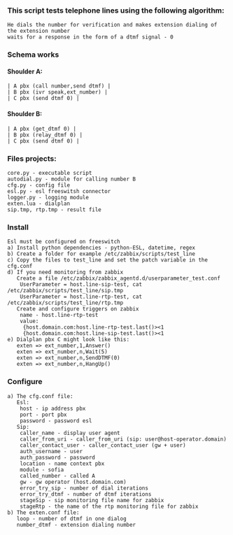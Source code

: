 ### <b>This script tests telephone lines using the following algorithm:</b>
    He dials the number for verification and makes extension dialing of the extension number
    waits for a response in the form of a dtmf signal - 0
### <b>Schema works</b>
#### <b>Shoulder A:</b>
    | A pbx (call number,send dtmf) |
    | B pbx (ivr speak,ext_number) |
    | C pbx (send dtmf 0) |
#### <b>Shoulder B:</b>
    | A pbx (get_dtmf 0) |
    | B pbx (relay_dtmf 0) |
    | C pbx (send dtmf 0) |
### <b>Files projects:</b>
    core.py - executable script
    autodial.py - module for calling number B
    cfg.py - config file
    esl.py - esl freeswitsh connector
    logger.py - logging module
    exten.lua - dialplan
    sip.tmp, rtp.tmp - result file
### <b>Install</b>
    Esl must be configured on freeswitch
    a) Install python dependencies - python-ESL, datetime, regex
    b) Create a folder for example /etc/zabbix/scripts/test_line
    c) Copy the files to test_line and set the patch variable in the cfg.conf
    d) If you need monitoring from zabbix
       Create a file /etc/zabbix/zabbix_agentd.d/userparameter_test.conf
        UserParameter = host.line-sip-test, cat /etc/zabbix/scripts/test_line/sip.tmp
        UserParameter = host.line-rtp-test, cat /etc/zabbix/scripts/test_line/rtp.tmp
       Create and configure triggers on zabbix
        name - host.line-rtp-test
        value:
         {host.domain.com:host.line-rtp-test.last()><1
         {host.domain.com:host.line-sip-test.last()><1
    e) Dialplan pbx C might look like this:
       exten => ext_number,1,Answer()
       exten => ext_number,n,Wait(5)
       exten => ext_number,n,SendDTMF(0)
       exten => ext_number,n,HangUp()
### <b>Configure</b>
    a) The cfg.conf file:
       Esl:
        host - ip address pbx
        port - port pbx
        password - password esl
       Sip:
        caller_name - display user agent
        caller_from_uri - caller_from_uri (sip: user@host-operator.domain)
        caller_contact_user - caller_contact_user (gw + user)
        auth_username - user
        auth_password - password
        location - name context pbx
        module - sofia
        called_number - called A
        gw - gw operator (host.domain.com)
        error_try_sip - number of dial iterations
        error_try_dtmf - number of dtmf iterations
        stageSip - sip monitoring file name for zabbix
        stageRtp - the name of the rtp monitoring file for zabbix
    b) The exten.conf file:
       loop - number of dtmf in one dialog
       number_dtmf - extension dialing number
